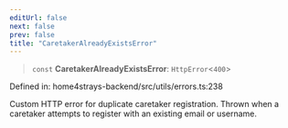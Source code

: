 ```yaml
---
editUrl: false
next: false
prev: false
title: "CaretakerAlreadyExistsError"
---
```


> `const` **CaretakerAlreadyExistsError**: `HttpError`\<`400`\>

Defined in: home4strays-backend/src/utils/errors.ts:238

Custom HTTP error for duplicate caretaker registration.
Thrown when a caretaker attempts to register with an existing email or username.
